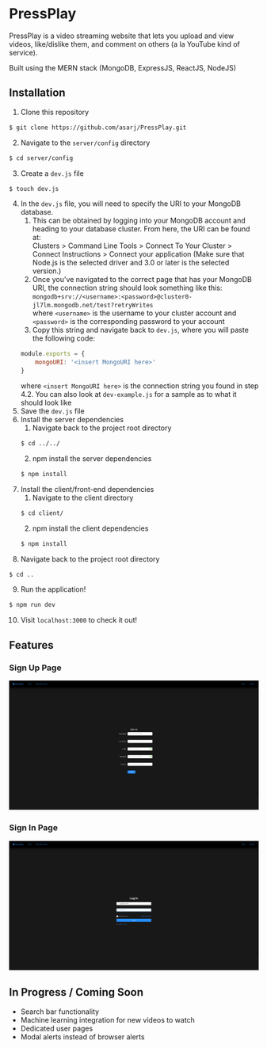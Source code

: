 # PressPlay

PressPlay is a video streaming website that lets you upload and view videos, like/dislike them, and comment on others (a la YouTube kind of service).  

Built using the MERN stack (MongoDB, ExpressJS, ReactJS, NodeJS)

## Installation
1. Clone this repository  
```bash
$ git clone https://github.com/asarj/PressPlay.git
```
2. Navigate to the `server/config` directory  
```bash 
$ cd server/config
```
3. Create a `dev.js` file  
```bash
$ touch dev.js
```
4. In the `dev.js` file, you will need to specify the URI to your MongoDB database.  
    1. This can be obtained by logging into your MongoDB account and heading to your database cluster. From here, the URI can be found at:  
    Clusters > Command Line Tools > Connect To Your Cluster > Connect Instructions > Connect your application (Make sure that Node.js is the selected driver and 3.0 or later is the selected version.)  
    2. Once you've navigated to the correct page that has your MongoDB URI, the connection string should look something like this:  
    `mongodb+srv://<username>:<password>@cluster0-jl7lm.mongodb.net/test?retryWrites`  
    where `<username>` is the username to your cluster account and `<password>` is the corresponding password to your account
    3. Copy this string and navigate back to `dev.js`, where you will paste the following code:  
    ```javascript
    module.exports = {
        mongoURI: '<insert MongoURI here>'
    }
    ```
    where `<insert MongoURI here>` is the connection string you found in step 4.2. You can also look at `dev-example.js` for a sample as to what it should look like
5. Save the `dev.js` file
6. Install the server dependencies  
    1. Navigate back to the project root directory
    ```bash
    $ cd ../../
    ```
    2. npm install the server dependencies
    ```bash
    $ npm install
    ```
7. Install the client/front-end dependencies
    1. Navigate to the client directory
    ```bash
    $ cd client/
    ```
    2. npm install the client dependencies
    ```bash
    $ npm install
    ```
8. Navigate back to the project root directory
```bash
$ cd ..
```
9. Run the application!
```bash
$ npm run dev
```
10. Visit `localhost:3000` to check it out!

## Features
### Sign Up Page
![Sign Up Page](./readme-images/signup.png)

### Sign In Page
![Login Page](./readme-images/login.png)


## In Progress / Coming Soon
- Search bar functionality
- Machine learning integration for new videos to watch
- Dedicated user pages
- Modal alerts instead of browser alerts